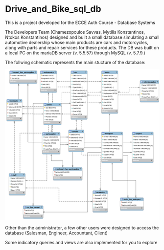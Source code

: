 # Drive_and_Bike_sql_db

This is a project developed for the ECCE Auth Course - Database Systems

The Developers Team (Chamezopoulos Savvas, Mytilis Konstantinos, Ntokos Konstantinos) designed and built a small database simulating a small automotive dealership whose main products are cars and motorcycles, along with parts and repair services for these products.
The DB was built on a local PC on the mariaDB server (v. 5.5.57) through MySQL (v. 5.7.9.)

The follwing schematic represents the main stucture of the database:

![Drive and Bike schematic](https://github.com/ChamezopoulosSavvas/Drive_and_Bike_sql_db/blob/master/model_diagram.png?raw=true)

Other than the administrator, a few other users were designed to access the database (Salesman, Engineer, Accountant, Client)

Some indicatory queries and views are also implemented for you to explore
